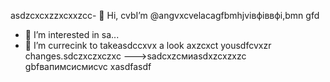asdzcxcxzzxcxxzcc- 👋 Hi, cvbI’m @angvxcvelacagfbmhjvівфіввфі,bmn gfd
- 👀 I’m interested in sa...
- 🌱 I’m currecink to takeasdccxvx a look axzcxct yousdfcvxzr changes.sdczxczxczxc
--->sadcxzсмиasdxzcxzxzc
gbfвапимсисмиcvc
xasdfasdf
